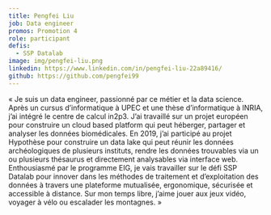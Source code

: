 ```yaml
---
title: Pengfei Liu
job: Data engineer
promos: Promotion 4
role: participant
defis:
  - SSP Datalab
image: img/pengfei-liu.png
linkedin: https://www.linkedin.com/in/pengfei-liu-22a89416/
github: https://github.com/pengfei99
---
```

« Je suis un data engineer, passionné par ce métier et la data science. Après un cursus d’informatique à UPEC et une thèse d’informatique à INRIA, j’ai intégré le centre de calcul in2p3. J’ai travaillé sur un projet européen pour construire un cloud based platform qui peut héberger, partager et analyser les données biomédicales. En 2019, j’ai participé au projet Hypothèse pour construire un data lake qui peut réunir les données archéologiques de plusieurs instituts, rendre les données trouvables via un ou plusieurs thésaurus et directement analysables via interface web. Enthousiasmé par le programme EIG, je vais travailler sur le défi SSP Datalab pour innover dans les méthodes de traitement et d’exploitation des données à travers une plateforme mutualisée, ergonomique, sécurisée et accessible à distance. Sur mon temps libre, j’aime jouer aux jeux vidéo, voyager à vélo ou escalader les montagnes. »